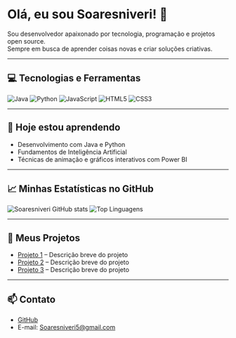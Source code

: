 # Olá, eu sou Soaresniveri! 👋

Sou desenvolvedor apaixonado por tecnologia, programação e projetos open source.  
Sempre em busca de aprender coisas novas e criar soluções criativas.

---

## 💻 Tecnologias e Ferramentas
![Java](https://img.shields.io/badge/Java-ED8B00?style=for-the-badge&logo=java&logoColor=white)
![Python](https://img.shields.io/badge/Python-3776AB?style=for-the-badge&logo=python&logoColor=white)
![JavaScript](https://img.shields.io/badge/JavaScript-F7DF1E?style=for-the-badge&logo=javascript&logoColor=black)
![HTML5](https://img.shields.io/badge/HTML5-E34F26?style=for-the-badge&logo=html5&logoColor=white)
![CSS3](https://img.shields.io/badge/CSS3-1572B6?style=for-the-badge&logo=css3&logoColor=white)

---

## 🌱 Hoje estou aprendendo
- Desenvolvimento com Java e Python 
- Fundamentos de Inteligência Artificial
- Técnicas de animação e gráficos interativos com Power BI 

---

## 📈 Minhas Estatísticas no GitHub
![Soaresniveri GitHub stats](https://github-readme-stats.vercel.app/api?username=Soaresniveri&show_icons=true&theme=radical)
![Top Linguagens](https://github-readme-stats.vercel.app/api/top-langs/?username=Soaresniveri&layout=compact&theme=radical)

---

## 📂 Meus Projetos
- [Projeto 1](https://github.com/Soaresniveri/projeto1) – Descrição breve do projeto
- [Projeto 2](https://github.com/Soaresniveri/projeto2) – Descrição breve do projeto
- [Projeto 3](https://github.com/Soaresniveri/projeto3) – Descrição breve do projeto

---

## 📫 Contato
- [GitHub](https://github.com/Soaresniveri)
- E-mail: Soaresniveri5@gmail.com

